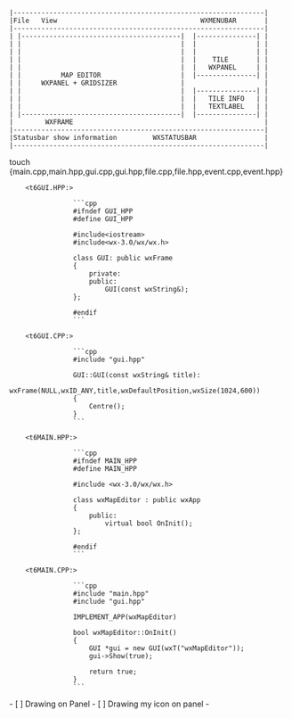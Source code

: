    <t5                                                     TILEMAP EDITOR                                                                     >
											



<t5Schematics>

 	|---------------------------------------------------------------|
	|File	View				                    WXMENUBAR		|
	|---------------------------------------------------------------|
	| |----------------------------------------|  |---------------| |
	| |				                           |  |		          |	|
	| |					                       |  |               |	|
	| |                                        |  |    TILE       |	|
	| |                                        |  |   WXPANEL     |	|
	| |	         MAP EDITOR	                   |  |---------------|	|
	| |	    WXPANEL + GRIDSIZER	               |         			|
	| |				                           |  |---------------| |
	| |				                           |  |	  TILE INFO   |	|
	| |					                       |  |   TEXTLABEL   | |
	| |----------------------------------------|  |---------------| |
	|		 WXFRAME 					                            |
	|---------------------------------------------------------------|
	|Statusbar show information  		WXSTATUSBAR	            	|
	|---------------------------------------------------------------|


<t5Create a structure:> touch {main.cpp,main.hpp,gui.cpp,gui.hpp,file.cpp,file.hpp,event.cpp,event.hpp}

<t5Create Window>

		<t6GUI.HPP:>
		
					```cpp
					#ifndef GUI_HPP	
					#define GUI_HPP

					#include<iostream>
					#include<wx-3.0/wx/wx.h>

					class GUI: public wxFrame
					{
						private:
						public:
							GUI(const wxString&);
					};

					#endif
					```
					
		<t6GUI.CPP:>
		
					```cpp
					#include "gui.hpp"

					GUI::GUI(const wxString& title):
						wxFrame(NULL,wxID_ANY,title,wxDefaultPosition,wxSize(1024,600))
					{
						Centre();
					}
					```

		<t6MAIN.HPP:>

					```cpp
					#ifndef MAIN_HPP
					#define MAIN_HPP

					#include <wx-3.0/wx/wx.h>

					class wxMapEditor : public wxApp
					{
						public:
							virtual bool OnInit();
					};

					#endif
					```

		<t6MAIN.CPP:>

					```cpp
					#include "main.hpp"
					#include "gui.hpp"

					IMPLEMENT_APP(wxMapEditor)

					bool wxMapEditor::OnInit()
					{
						GUI *gui = new GUI(wxT("wxMapEditor"));
						gui->Show(true);

						return true;
					}
					```





<t5TODO>
- [ ] Drawing on Panel 
- [ ] Drawing my icon on panel
-







